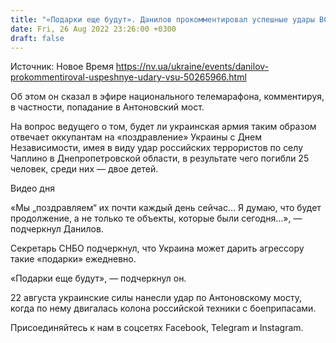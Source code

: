 ```yaml
---
title: "«Подарки еще будут». Данилов прокомментировал успешные удары ВСУ"
date: Fri, 26 Aug 2022 23:26:00 +0300
draft: false
---
```

Источник: Новое Время https://nv.ua/ukraine/events/danilov-prokommentiroval-uspeshnye-udary-vsu-50265966.html


 Об этом он сказал в эфире национального телемарафона, комментируя, в частности, попадание в Антоновский мост.

На вопрос ведущего о том, будет ли украинская армия таким образом отвечает оккупантам на «поздравление» Украины с Днем Независимости, имея в виду удар российских террористов по селу Чаплино в Днепропетровской области, в результате чего погибли 25 человек, среди них — двое детей.

 Видео дня   

«Мы „поздравляем“ их почти каждый день сейчас… Я думаю, что будет продолжение, а не только те объекты, которые были сегодня…», — подчеркнул Данилов.

Секретарь СНБО подчеркнул, что Украина может дарить агрессору такие «подарки» ежедневно.

«Подарки еще будут», — подчеркнул он.

22 августа украинские силы нанесли удар по Антоновскому мосту, когда по нему двигалась колона российской техники с боеприпасами.

Присоединяйтесь к нам в соцсетях Facebook, Telegram и Instagram.
